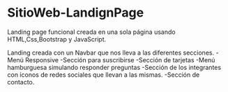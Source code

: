 # SitioWeb-LandignPage
Landing page funcional creada en una sola página usando HTML,Css,Bootstrap y JavaScript.

Landing creada con un Navbar que nos lleva a las diferentes secciones.
-Menú Responsive
-Sección para suscribirse
-Sección de tarjetas
-Menú hamburguesa simulando responder preguntas
-Sección de los integrantes con íconos de redes sociales que llevan a las mismas.
-Sección de contacto.
